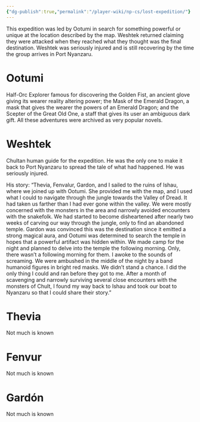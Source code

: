 ```yaml
---
{"dg-publish":true,"permalink":"/player-wiki/np-cs/lost-expedition/"}
---
```


This expedition was led by Ootumi in search for something powerful or unique at the location described by the map. Weshtek returned claiming they were attacked when they reached what they thought was the final destination. Weshtek was seriously injured and is still recovering by the time the group arrives in Port Nyanzaru.

# Ootumi

Half-Orc Explorer famous for discovering the Golden Fist, an ancient glove giving its wearer reality altering power; the Mask of the Emerald Dragon, a mask that gives the wearer the powers of an Emerald Dragon; and the Scepter of the Great Old One, a staff that gives its user an ambiguous dark gift. All these adventures were archived as very popular novels.


# Weshtek

Chultan human guide for the expedition. He was the only one to make it back to Port Nyanzaru to spread the tale of what had happened. He was seriously injured. 

His story:
“Thevia, Fenvalur, Gardon, and I sailed to the ruins of Ishau, where we joined up with Ootumi. She provided me with the map, and I used what I could to navigate through the jungle towards the Valley of Dread. It had taken us farther than I had ever gone within the valley. We were mostly concerned with the monsters in the area and narrowly avoided encounters with the snakefolk. We had started to become disheartened after nearly two weeks of carving our way through the jungle, only to find an abandoned temple. Gardon was convinced this was the destination since it emitted a strong magical aura, and Ootumi was determined to search the temple in hopes that a powerful artifact was hidden within. We made camp for the night and planned to delve into the temple the following morning. Only, there wasn’t a following morning for them. I awoke to the sounds of screaming. We were ambushed in the middle of the night by a band humanoid figures in bright red masks.  We didn’t stand a chance. I did the only thing I could and ran before they got to me. After a month of scavenging and narrowly surviving several close encounters with the monsters of Chult, I found my way back to Ishau and took our boat to Nyanzaru so that I could share their story.”

# Thevia

Not much is known

# Fenvur

Not much is known

# Gardón

Not much is known